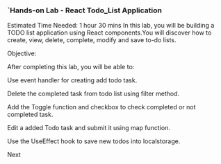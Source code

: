 ### `Hands-on Lab - React Todo_List Application
Estimated Time Needed: 1 hour 30 mins
In this lab, you will be building a TODO list application using React components.You will discover how to create, view, delete, complete, modify and save to-do lists.

Objective:

After completing this lab, you will be able to:

Use event handler for creating add todo task.

Delete the completed task from todo list using filter method.

Add the Toggle function and checkbox to check completed or not completed task.

Edit a added Todo task and submit it using map function.

Use the UseEffect hook to save new todos into localstorage.

Next